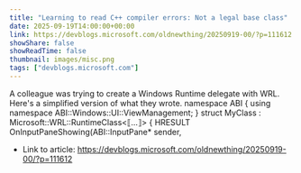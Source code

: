 ```yaml
---
title: "Learning to read C++ compiler errors: Not a legal base class"
date: 2025-09-19T14:00:00+00:00
link: https://devblogs.microsoft.com/oldnewthing/20250919-00/?p=111612
showShare: false
showReadTime: false
thumbnail: images/misc.png
tags: ["devblogs.microsoft.com"]
---
```

A colleague was trying to create a Windows Runtime delegate with WRL. Here's a simplified version of what they wrote. namespace ABI { using namespace ABI::Windows::UI::ViewManagement; } struct MyClass : Microsoft::WRL::RuntimeClass<⟦...⟧> { HRESULT OnInputPaneShowing(ABI::InputPane* sender,

- Link to article: https://devblogs.microsoft.com/oldnewthing/20250919-00/?p=111612